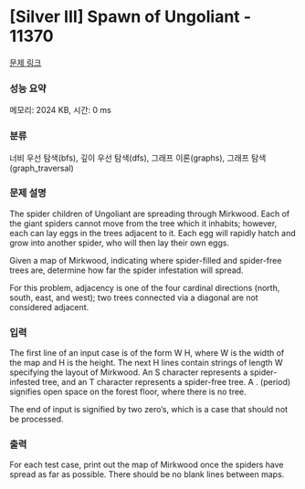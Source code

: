 # [Silver III] Spawn of Ungoliant - 11370 

[문제 링크](https://www.acmicpc.net/problem/11370) 

### 성능 요약

메모리: 2024 KB, 시간: 0 ms

### 분류

너비 우선 탐색(bfs), 깊이 우선 탐색(dfs), 그래프 이론(graphs), 그래프 탐색(graph_traversal)

### 문제 설명

<p>The spider children of Ungoliant are spreading through Mirkwood. Each of the giant spiders cannot move from the tree which it inhabits; however, each can lay eggs in the trees adjacent to it. Each egg will rapidly hatch and grow into another spider, who will then lay their own eggs.</p>

<p>Given a map of Mirkwood, indicating where spider-filled and spider-free trees are, determine how far the spider infestation will spread.</p>

<p>For this problem, adjacency is one of the four cardinal directions (north, south, east, and west); two trees connected via a diagonal are not considered adjacent.</p>

### 입력 

 <p>The first line of an input case is of the form W H, where W is the width of the map and H is the height. The next H lines contain strings of length W specifying the layout of Mirkwood. An S character represents a spider-infested tree, and an T character represents a spider-free tree. A . (period) signifies open space on the forest floor, where there is no tree.</p>

<p>The end of input is signified by two zero’s, which is a case that should not be processed.</p>

### 출력 

 <p>For each test case, print out the map of Mirkwood once the spiders have spread as far as possible. There should be no blank lines between maps.</p>

